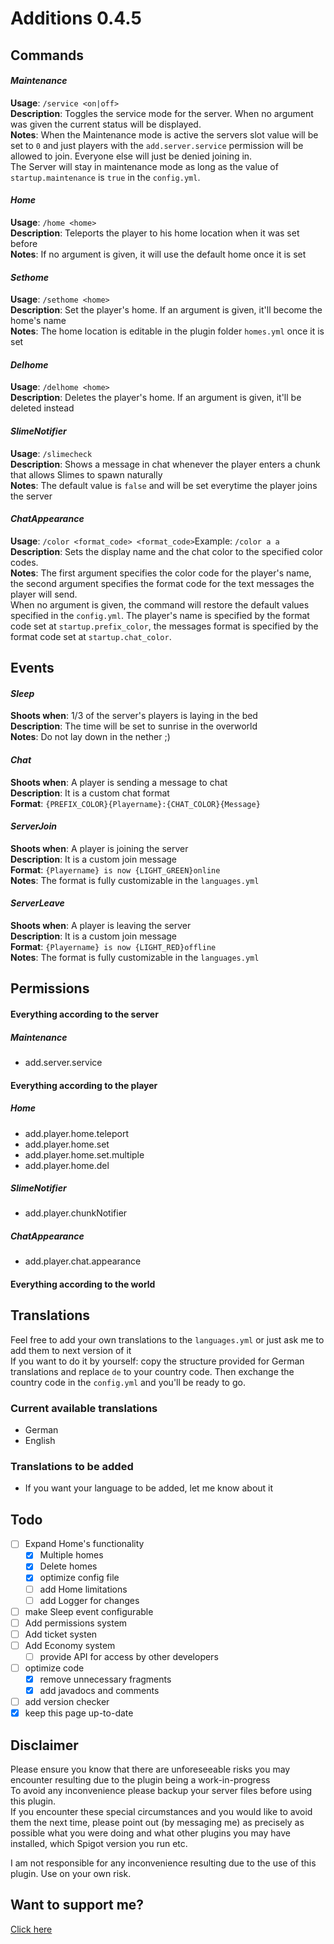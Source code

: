 # Additions 0.4.5

## Commands
#### _Maintenance_
__Usage__: ```/service <on|off>```\
__Description__: Toggles the service mode for the server. When no argument was given the current status will be displayed.\
__Notes__: When the Maintenance mode is active the servers slot value will be set to ```0``` and just players with the ```add.server.service``` permission will be allowed to join. Everyone else will just be denied joining in.\
The Server will stay in maintenance mode as long as the value of ```startup.maintenance``` is ```true``` in the ```config.yml```. 

#### _Home_
__Usage__: ```/home <home>```\
__Description__: Teleports the player to his home location when it was set before\
__Notes__: If no argument is given, it will use the default home once it is set

#### _Sethome_
__Usage__: ```/sethome <home>```\
__Description__: Set the player's home. If an argument is given, it'll become the home's name\
__Notes__: The home location is editable in the plugin folder ```homes.yml``` once it is set

#### _Delhome_
__Usage__: ```/delhome <home>```\
__Description__: Deletes the player's home. If an argument is given, it'll be deleted instead

#### _SlimeNotifier_
__Usage__: ```/slimecheck```\
__Description__: Shows a message in chat whenever the player enters a chunk that allows Slimes to spawn naturally\
__Notes__: The default value is ```false``` and will be set everytime the player joins the server

#### _ChatAppearance_
__Usage__: ```/color <format_code> <format_code>```Example: ```/color a a```\
__Description__: Sets the display name and the chat color to the specified color codes.\
__Notes__: The first argument specifies the color code for the player's name, the second argument specifies the format code for the text messages the player will send.\
When no argument is given, the command will restore the default values specified in the ```config.yml```. The player's name is specified by the format code set at ```startup.prefix_color```, the messages format is specified by the format code set at ```startup.chat_color```.

## Events
#### _Sleep_
__Shoots when__: 1/3 of the server's players is laying in the bed\
__Description__: The time will be set to sunrise in the overworld\
__Notes__: Do not lay down in the nether ;)

#### _Chat_
__Shoots when__: A player is sending a message to chat\
__Description__: It is a custom chat format\
__Format__: ```{PREFIX_COLOR}{Playername}:{CHAT_COLOR}{Message}```

#### _ServerJoin_
__Shoots when__: A player is joining the server\
__Description__: It is a custom join message\
__Format__: ```{Playername} is now {LIGHT_GREEN}online```\
__Notes__: The format is fully customizable in the ```languages.yml``` 

#### _ServerLeave_
__Shoots when__: A player is leaving the server\
__Description__: It is a custom join message\
__Format__: ```{Playername} is now {LIGHT_RED}offline```\
__Notes__: The format is fully customizable in the ```languages.yml``` 

## Permissions

#### **Everything according to the server**
##### _Maintenance_
* add.server.service

#### **Everything according to the player**
##### _Home_
* add.player.home.teleport
* add.player.home.set
* add.player.home.set.multiple
* add.player.home.del
##### _SlimeNotifier_
* add.player.chunkNotifier
##### _ChatAppearance_
* add.player.chat.appearance

#### **Everything according to the world**


## Translations
Feel free to add your own translations to the ```languages.yml``` or just ask me to add them to next version of it\
If you want to do it by yourself: copy the structure provided for German translations and replace ```de``` to your country code. Then exchange the country code in the ```config.yml``` and you'll be ready to go.

### Current available translations
* German
* English

### Translations to be added
* If you want your language to be added, let me know about it


## Todo
- [ ] Expand Home's functionality
  - [X] Multiple homes
  - [X] Delete homes
  - [X] optimize config file
  - [ ] add Home limitations
  - [ ] add Logger for changes
- [ ] make Sleep event configurable
- [ ] Add permissions system
- [ ] Add ticket systen
- [ ] Add Economy system
  - [ ] provide API for access by other developers
- [ ] optimize code
  - [X] remove unnecessary fragments
  - [X] add javadocs and comments
- [ ] add version checker
- [X] keep this page up-to-date
  
## Disclaimer
Please ensure you know that there are unforeseeable risks you may encounter resulting due to the plugin being a work-in-progress\
To avoid any inconvenience please backup your server files before using this plugin.\
If you encounter these special circumstances and you would like to avoid them the next time, please point out (by messaging me) as precisely as possible what you were doing and what other plugins you may have installed, which Spigot version you run etc.

I am not responsible for any inconvenience resulting due to the use of this plugin. Use on your own risk.  
  
## Want to support me?
[Click here](http://wwf.panda.org/)  
